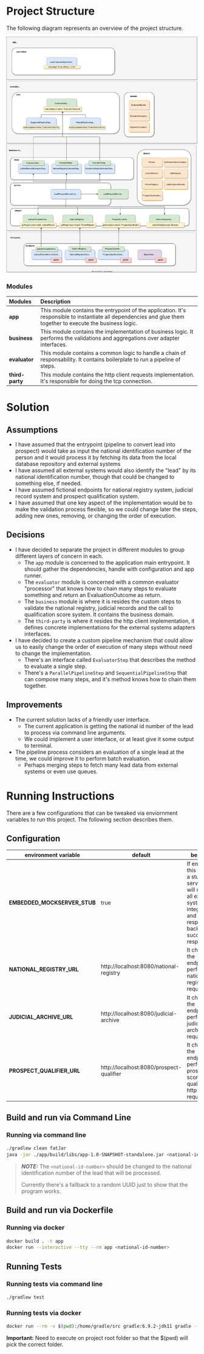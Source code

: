 # Project Structure 

The following diagram represents an overview of the project structure.

<p align="center">
  <img src="docs/assets/crm-technical-challenge.drawio.svg">
</p>

### Modules

| Modules | Description |
|:--------------|:------------|
| **app** | This module contains the entrypoint of the application. It's responsible to instantiate all dependencies and glue them together to execute the business logic. |
| **business** | This module contains the implementation of business logic. It performs the validations and aggregations over adapter interfaces. |
| **evaluator** | This module contains a common logic to handle a chain of responsability. It contains boilerplate to run a pipeline of steps. |
| **third-party** | This module contains the http client requests implementation. It's responsible for doing the tcp connection. |
 
# Solution

## Assumptions

- I have assumed that the entrypoint (pipeline to convert lead into prospect) would take as input the national identification number of the person and it would process it by fetching its data from the local database repository and external systems
- I have assumed all external systems would also identify the "lead" by its national identification number, though that could be changed to something else, if needed.
- I have assumed fictional endpoints for national registry system, judicial record system and prospect qualification system.
- I have assumed that one key aspect of the implementation would be to make the validation process flexible, so we could change later the steps, adding new ones, removing, or changing the order of execution.

## Decisions

- I have decided to separate the project in different modules to group different layers of concern in each. 
    - The `app` module is concerned to the application main entrypoint. It should gather the dependencies, handle with configuration and app runner.
    - The `evaluator` module is concerned with a common evaluator "processor" that knows how to chain many steps to evaluate something and return an EvaluationOutcome as return.
  - The `business` module is where it is resides the custom steps to validate the national registry, judicial records and the call to qualification score system. It contains the business domain.
  - The `third-party` is where it resides the http client implementation, it defines concrete implementations for the external systems adapters interfaces.
- I have decided to create a custom pipeline mechanism that could allow us to easily change the order of execution of many steps without need to change the implementation.
  - There's an interface called `EvaluatorStep` that describes the method to evaluate a single step.
  - There's a `ParallelPipelineStep` and `SequentialPipelineStep` that can compose many steps, and it's method knows how to chain them together.
  
## Improvements

- The current solution lacks of a friendly user interface.
  - The current application is getting the national id number of the lead to process via command line arguments. 
  - We could implement a user interface, or at least give it some output to terminal.
- The pipeline process considers an evaluation of a single lead at the time, we could improve it to perform batch evaluation.
  - Perhaps merging steps to fetch many lead data from external systems or even use queues.

# Running Instructions 

There are a few configurations that can be tweaked via enviornment variables to run this project. The following section describes them.

## Configuration

| environment variable | default | behavior  
|---|---|---|
| **EMBEDDED_MOCKSERVER_STUB** | true | If enabled this will run a stub http server that will replace all external system URL integration and response back with a successful response.
| **NATIONAL_REGISTRY_URL** | http://localhost:8080/national-registry | It changes the endpoint to perform national registry http requests.
| **JUDICIAL_ARCHIVE_URL** | http://localhost:8080/judicial-archive |  It changes the endpoint to perform judicial archive http requests.
| **PROSPECT_QUALIFIER_URL** | http://localhost:8080/prospect-qualifier |  It changes the endpoint to perform prospect score qualification http requests.



## Build and run via Command Line

### Running via command line

```bash
./gradlew clean fatJar
java -jar ./app/build/libs/app-1.0-SNAPSHOT-standalone.jar <national-id-number>
```

> **_NOTE:_** 
> The `<national-id-number>` should be changed to the national identification number of the lead that will be processed.
> 
> Currently there's a fallback to a random UUID just to show that the program works.

## Build and run via Dockerfile 

### Running via docker
```bash
docker build . -t app 
docker run --interactive --tty --rm app <national-id-number>
```

## Running Tests

### Running tests via command line

```bash
./gradlew test
```

### Running tests via docker

```bash
docker run --rm -v $(pwd):/home/gradle/src gradle:6.9.2-jdk11 gradle --no-daemon -p /home/gradle/src test
```
**Important:** Need to execute on project root folder so that the $(pwd) will pick the correct folder.
